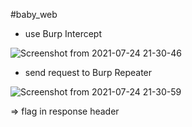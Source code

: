 #baby_web
- use Burp Intercept
 
![Screenshot from 2021-07-24 21-30-46](https://user-images.githubusercontent.com/87865134/126871682-048f51b1-4bdd-44fb-b5c3-616b0679e612.png)

- send request to Burp Repeater

![Screenshot from 2021-07-24 21-30-59](https://user-images.githubusercontent.com/87865134/126871693-d006e478-69f9-4f88-be5d-6a84e0460c94.png)

=> flag in response header
